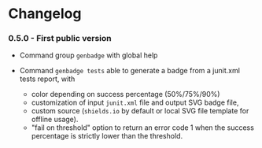 # Changelog

### 0.5.0 - First public version

 - Command group `genbadge` with global help
 - Command `genbadge tests` able to generate a badge from a junit.xml tests report, with 
   
    - color depending on success percentage (50%/75%/90%)
    - customization of input `junit.xml` file and output SVG badge file,
    - custom source (`shields.io` by default or local SVG file template for offline usage).
    - "fail on threshold" option to return an error code 1 when the success percentage is strictly lower than the threshold.
